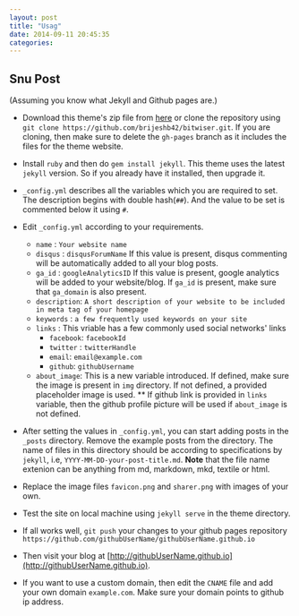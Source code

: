 ```yaml
---
layout: post
title: "Usag"
date: 2014-09-11 20:45:35
categories:
---
```


## Snu Post

(Assuming you know what Jekyll and Github pages are.)

- Download this theme's zip file from [here](http://goo.gl/iC85jv) or clone the repository using `git clone https://github.com/brijeshb42/bitwiser.git`. If you are cloning, then make sure to delete the `gh-pages` branch as it includes the files for the theme website.

- Install `ruby` and then do `gem install jekyll`. This theme uses the latest `jekyll` version. So if you already have it installed, then upgrade it.

- `_config.yml` describes all the variables which you are required to set. The description begins with double hash(`##`). And the value to be set is commented below it using `#`.

- Edit `_config.yml` according to your requirements.

  - `name` : `Your website name`
  - `disqus` : `disqusForumName`
    If this value is present, disqus commenting will be automatically added to all your blog posts.
  - `ga_id` : `googleAnalyticsID`
    If this value is present, google analytics will be added to your website/blog.
    If `ga_id` is present, make sure that `ga_domain` is also present.
  - `description`: `A short description of your website to be included in meta tag of your homepage`
  - `keywords` : `a few frequently used keywords on your site`
  - `links` : This vriable has a few commonly used social networks' links
    - `facebook`: `facebookId`
    - `twitter` : `twitterHandle`
    - `email`: `email@example.com`
    - `github`: `githubUsername`
  - `about_image`: This is a new variable introduced. If defined, make sure the image is present in `img` directory. If not defined, a provided placeholder image is used. \*\* If github link is provided in `links` variable, then the github profile picture will be used if `about_image` is not defined.

- After setting the values in `_config.yml`, you can start adding posts in the `_posts` directory. Remove the example posts from the directory. The name of files in this directory should be according to specifications by `jekyll`, i.e, `YYYY-MM-DD-your-post-title.md`. **Note** that the file name extenion can be anything from md, markdown, mkd, textile or html.

- Replace the image files `favicon.png` and `sharer.png` with images of your own.

- Test the site on local machine using `jekyll serve` in the theme directory.

- If all works well, `git push` your changes to your github pages repository `https://github.com/githubUserName/githubUserName.github.io`

- Then visit your blog at [http://githubUserName.github.io](http://githubUserName.github.io).

- If you want to use a custom domain, then edit the `CNAME` file and add your own domain `example.com`. Make sure your domain points to github ip address.
